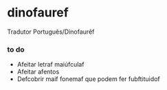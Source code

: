 # dinofauref
Tradutor Português/Dinofaurêf


### to do

 - Afeitar letraf maiúfculaf
 - Afeitar afentos
 - Defcobrir maif fonemaf que podem fer fubftituidof
